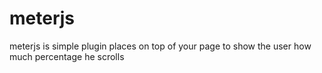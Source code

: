 # meterjs
meterjs is simple plugin places on top of your page to show the user how much percentage he scrolls


